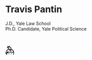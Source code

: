<!DOCTYPE html>
<html>

<head>
  <meta charset="utf-8">
  <meta name="viewport" content="width=device-width, initial-scale=1.0">
  <title>Travis Pantin</title>
  <link rel="stylesheet" href="https://stackedit.io/style.css" />

<link rel="stylesheet" href="https://cdn.jsdelivr.net/npm/fork-awesome@1.0.11/css/fork-awesome.min.css" integrity="sha256-MGU/JUq/40CFrfxjXb5pZjpoZmxiP2KuICN5ElLFNd8=" crossorigin="anonymous">

</head>

<body class="stackedit">
  <div class="stackedit__html"><h1 id="travis-pantin">Travis Pantin</h1>
<p>J.D., Yale Law School<br>
Ph.D. Candidate, Yale Political Science</p>
<p><i class="fa fa-keybase"></i></p>
<p><br>
</p><p><svg version="1.1" xmlns="http://www.w3.org/2000/svg" x="0px" y="0px" height="28" viewBox="0 0 71 76.3" width="28" xml:space="preserve"><a href="https://keybase.io/tpantin"><g transform="translate(-241.11756,-377.8123)"><path class="st0" d="M247.8,451.8c-0.6-1.3-1.4-3.1-1.8-4l-0.6-1.7l-2,2.2l-2,2.2 l-0.2-4.2c-0.3-6,0.2-12.2,1.2-16.6c2.3-9.8,9.5-18.7,18.8-23.4l2.1-1l-0.5-1.5c-0.3-0.8-0.6-2.5-0.7-3.6l-0.2-2.1l-2.1-0.2 c-3.2-0.3-4.9-1.2-6-3.5c-0.6-1.2-0.6-1.4-0.4-4.6c0.2-4.2,0.5-5.1,1.8-6.5c1.6-1.8,2.7-2.1,6.7-1.9c2.9,0.2,3.5,0.3,4.8,0.9 c0.8,0.4,1.5,0.8,1.6,0.8c0.1,0,1-1.1,2.1-2.6l1.9-2.7l1.2,0.7c0.7,0.4,1.5,0.9,1.9,1.1l0.7,0.4l-0.6,1.5c-0.3,0.8-0.7,2.2-0.8,2.9 l-0.2,1.4l1.7,0.2c6.1,0.6,10.7,4.3,12.4,9.9c0.5,1.8,0.5,5.3,0,7c-0.5,1.6-0.5,1.7-0.1,1.7c0.7,0,5.4,2.3,7.3,3.5 c3.7,2.4,8,6.6,10.4,10.2c4.5,6.7,6.4,14,5.6,22c-0.4,4.8-1.3,8.6-2.9,12.3l-0.6,1.4l-2.5,0l-2.5,0l1.2-2.4 c1.3-2.6,2.3-6.2,2.8-9.4c0.3-2.2,0.4-8.2,0.1-9.3l-0.2-0.7l-1.3,1.4c-3.2,3.5-7.9,4.5-14.2,2.8c-5.4-1.4-7.6-1.7-12.7-1.7 c-3.9,0-5.2,0.1-7.3,0.6c-5.8,1.3-9.9,3.2-15.6,7.3c-2.1,1.5-3.8,2.7-3.9,2.7c-0.1,0,0.2-1,0.6-2.3c0.4-1.3,1.1-3.4,1.5-4.8 l0.8-2.5l-0.9,0.9c-0.5,0.5-1.9,1.9-3.1,3.2l-2.1,2.3l0.5,1.9c0.6,2.5,2,5.6,3.5,7.9c0.6,1,1.1,1.8,1.1,1.9s-1.2,0.1-2.6,0.1h-2.6 L247.8,451.8L247.8,451.8z M256.6,427.6c4.8-5.1,8.7-9.2,8.8-9.2c0.1,0.1-0.4,1.6-0.9,3.3c-3.3,10.4-4,12.4-3.9,12.5 c0,0,1.2-0.4,2.5-0.9c8.5-3.7,18.4-4.2,28.9-1.4c4.7,1.2,6.5,1.2,8.8,0c1.3-0.7,1.8-1.1,2.4-2.1c1.1-1.7,1.2-4.1,0.5-6.3 c-1.7-4.8-8.3-11-14.5-13.7c-3.2-1.4-3.4-1.4-4.1-0.7l-0.6,0.6l2.6,3.2c1.4,1.7,2.9,3.6,3.1,4.1c0.6,1.2,0.7,3.1,0.1,4.3 c-0.8,1.7-3.2,2.9-5.1,2.5c-0.8-0.2-1.1-0.1-1.9,0.5c-2.2,1.6-4.6,1.2-6.6-1.2c-1.6-1.8-2-2.7-2.1-4.5c0-0.9-0.3-2-0.5-2.4 c-0.3-0.6-0.4-1.3-0.4-2.2l0.1-1.4l-1.3-0.3c-1.8-0.5-3.9-1.5-5.1-2.4c-0.6-0.4-1.1-0.8-1.3-0.8s-1.5,0.6-2.9,1.3 c-9.7,5-16,14.3-17,24.8c-0.1,1-0.2,2.3-0.3,2.8l-0.1,0.9l1.1-1.1C247.4,437.3,251.8,432.7,256.6,427.6L256.6,427.6z M282.5,420.2 c0.9-0.7,1.7-1.3,1.9-1.3c0.1,0,0.4,0.3,0.7,0.7c0.5,0.8,1.4,0.8,1.8,0.1c0.3-0.5,0.3-0.6-5.6-7.8c-3.5-4.3-4.2-5-4.7-5 c-1.2,0.1-0.9,1,1,3.3l1.8,2.2l-1,0.8c-1.1,1-1.2,1.2-0.5,1.8c0.5,0.5,0.6,0.4,1.6-0.3l1.1-0.7l0.7,0.6c0.4,0.3,0.6,0.8,0.6,0.9 c0,0.2-0.8,0.9-1.7,1.7c-0.9,0.7-1.6,1.5-1.6,1.7c0,0.3,0.5,1.1,1.4,2.2C280.3,421.7,280.8,421.5,282.5,420.2L282.5,420.2z  M272.2,406c0.6-1.8,2.6-3.2,4.6-3.2c1.1,0,2.7,0.9,3.8,2.1l1,1.2l0.9-1.1c2.5-2.8,2.8-6.7,0.8-10.1c-1.5-2.5-4.3-4-8.2-4.4 c-2.1-0.2-2.6-0.4-3.7-1.5l-0.8-0.8l-0.4,0.6c-0.8,1.2-2.5,5.1-3,6.6c-0.7,2.3-0.4,5.9,0.5,7.7c0.9,1.7,3.3,4,4,3.7 C271.8,406.9,272,406.5,272.2,406L272.2,406z M263.3,392.4c0.2-0.5,0.7-1.8,1.2-2.8c0.5-1,0.9-2,0.9-2.3c0-0.9-1-1.3-3.7-1.5 c-2.4-0.2-2.6-0.1-3.1,0.4c-0.4,0.4-0.6,0.9-0.6,1.6c0,0.6-0.1,1.7-0.2,2.6c-0.2,2.1,0.1,2.5,2.2,2.8 C263.1,393.4,263,393.4,263.3,392.4z M260.2,390c0-1.7,0.2-1.9,1.6-1.9h1.3v1.4v1.4h-1.4h-1.4V390z M266.5,448.3 c-0.6-0.6-0.8-1-0.8-2c0-1.9,1.1-3,2.9-3c1.7,0,2.9,1.2,2.9,2.9c0,1.8-1.1,2.8-3,2.9C267.5,449.1,267.1,448.9,266.5,448.3 L266.5,448.3z M285.8,448.6c-2.3-1.8-1.1-5.3,1.8-5.3c1.8,0,2.8,1.1,2.9,3c0,1.1-0.1,1.4-0.8,2s-1,0.8-2,0.8 C286.8,449.1,286.2,448.9,285.8,448.6L285.8,448.6z"></path></g></a></svg></p>
</div>
</body>

</html>
